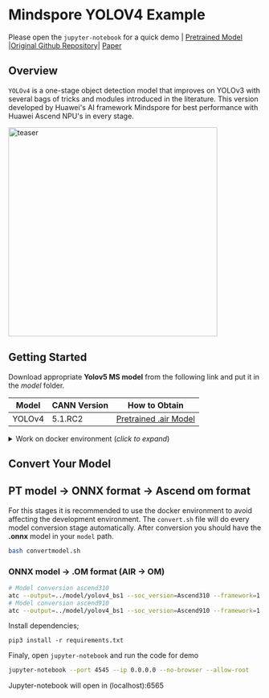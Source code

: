 # Mindspore YOLOV4 Example

Please open the `jupyter-notebook` for a quick demo | [Pretrained Model](https://www.mindspore.cn/resources/hub/details/en?MindSpore/1.8/yolov4_coco2017) |[Original Github Repository](https://github.com/AlexeyAB/darknet)| [Paper](https://arxiv.org/abs/2004.10934)

## Overview

`YOLOv4` is a one-stage object detection model that improves on YOLOv3 with several bags of tricks and modules introduced in the literature. This version developed by Huawei's AI framework Mindspore for best performance with Huawei Ascend NPU's in every stage.

<img alt="teaser" src="./data/out_test.jpg" width=416>

## Getting Started

Download appropriate **Yolov5 MS model** from the following link and put it in the _model_ folder. 

| **Model** | **CANN Version** | **How to Obtain** |
|---|---|---|
| YOLOv4 | 5.1.RC2 | [Pretrained .air Model](https://www.mindspore.cn/resources/hub/details/en?MindSpore/1.8/yolov4_coco2017) |

<details> <summary> Work on docker environment (<i>click to expand</i>)</summary>

Start your docker environment.

```bash
sudo docker run -it -u root --rm --name mediapipeInfer -p 6565:4545 \
--device=/dev/davinci0 \
--device=/dev/davinci_manager \
--device=/dev/devmm_svm \
--device=/dev/hisi_hdc \
-v /usr/local/dcmi:/usr/local/dcmi \
-v /PATH/pyacl_samples:/workspace/pyacl_samples \
-v /usr/local/bin/npu-smi:/usr/local/bin/npu-smi \
-v /usr/local/Ascend/driver:/usr/local/Ascend/driver \
ascendhub.huawei.com/public-ascendhub/infer-modelzoo:22.0.RC2 /bin/bash
```
```bash
pip3 install --upgrade pip
pip3 install attrs numpy decorator sympy cffi pyyaml pathlib2 psutil protobuf scipy requests absl-py jupyter jupyterlab sympy
```
    
```bash
apt-get update && apt-get install -y --no-install-recommends \
        gcc \
        g++ \
        make \
        cmake \
        zlib1g \
        zlib1g-dev \
        openssl \
        libsqlite3-dev \
        libssl-dev \
        libffi-dev \
        unzip \
        pciutils \
        net-tools \
        libblas-dev \
        gfortran \
        libblas3 \
        libopenblas-dev \
        libbz2-dev \
        build-essential \
        git \
        && \
    apt-get clean && \
    rm -rf /var/lib/apt/lists/*
```
</details>


## Convert Your Model

## PT model -> ONNX format -> Ascend om format

For this stages it is recommended to use the docker environment to avoid affecting the development environment. The `convert.sh` file will do every model conversion stage automatically. After conversion you should have the **.onnx** model in your `model` path.

```bash
bash convertmodel.sh
```
### ONNX model -> .OM format  (AIR -> OM)

```bash
# Model conversion ascend310
atc --output=../model/yolov4_bs1 --soc_version=Ascend310 --framework=1 --model=./yolov4_latest.air
# Model conversion ascend910
atc --output=../model/yolov4_bs1 --soc_version=Ascend910 --framework=1 --model=./yolov4_latest.air
```

Install dependencies;
```
pip3 install -r requirements.txt
```

Finaly, open `jupyter-notebook` and run the code for demo

```bash
jupyter-notebook --port 4545 --ip 0.0.0.0 --no-browser --allow-root
```

Jupyter-notebook will open in (localhost):6565